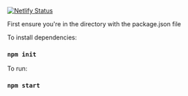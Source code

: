 [![Netlify Status](https://api.netlify.com/api/v1/badges/26c115da-a491-45af-b8cd-77dcb03331ee/deploy-status)](https://app.netlify.com/sites/regal-heliotrope-54e16f/deploys)

First ensure you're in the directory with the package.json file

To install dependencies:
### `npm init`

To run:
### `npm start`
